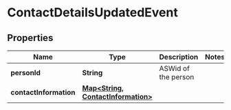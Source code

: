 

# ContactDetailsUpdatedEvent

## Properties

Name | Type | Description | Notes
------------ | ------------- | ------------- | -------------
**personId** | **String** | ASWid of the person | 
**contactInformation** | [**Map&lt;String, ContactInformation&gt;**](ContactInformation.md) |  | 




